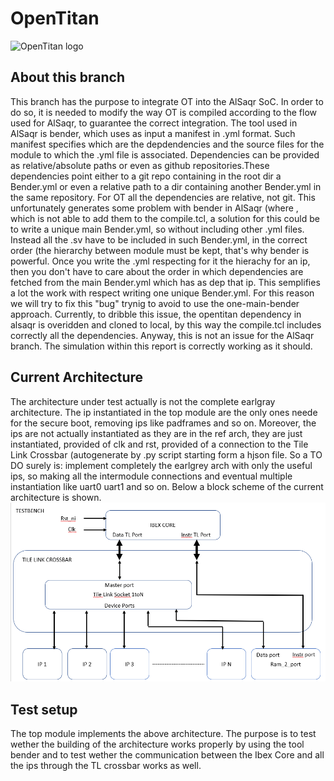 # OpenTitan

![OpenTitan logo](https://docs.opentitan.org/doc/opentitan-logo.png)

## About this branch

This branch has the purpose to integrate OT into the AlSaqr SoC. In order to do so, it is needed to modify the way OT is compiled according to the flow used for AlSaqr, to guarantee the correct integration.
The tool used in AlSaqr is bender, which uses as input a manifest in .yml format. Such manifest specifies which are the depdendencies and the source files for the module to which the .yml file is associated. Dependencies
can be provided as relative/absolute paths or even as github repositories.These dependencies point either to a git repo containing in the root dir a Bender.yml or even a relative path to a dir containing another
Bender.yml in the same repository. For OT all the dependencies are relative, not git. This unfortunately generates some problem with bender in AlSaqr (where , which is not able to add them to the compile.tcl, a solution for this
could be to write a unique main Bender.yml, so without including other .yml files. Instead all the .sv have to be included in such Bender.yml, in the correct order (the hierarchy between module must be kept, that's why
bender is powerful. Once you write the .yml respecting for it the hierachy for an ip, then you don't have to care about the order in which dependencies are fetched from the main Bender.yml which has as dep that ip. This semplifies a lot the work
with respect writing one unique Bender.yml. For this reason we will try to fix this "bug" trynig to avoid to use the one-main-bender approach. Currently, to dribble this issue, the opentitan dependency in alsaqr is overidden and cloned to local, by
this way the compile.tcl includes correctly all the dependencies. Anyway, this is not an issue for the AlSaqr branch. The simulation within this report is correctly working as it should.

## Current Architecture

The architecture under test actually is not the complete earlgray architecture. The ip instantiated in the top module are the only ones neede for the secure boot, removing ips like padframes and so on.
Moreover, the ips are not actually instantiated as they are in the ref arch, they are just instantiated, provided of clk and rst, provided of a connection to the Tile Link Crossbar (autogenerate by .py script starting form a hjson file.
So a TO DO surely is: implement completely the earlgrey arch with only the useful ips, so making all the intermodule connections and eventual multiple instantiation like uart0 uart1 and so on.
Below a block scheme of the current architecture is shown.
![alt text](RTL.png)

## Test setup

The top module implements the above architecture. The purpose is to test wether the building of the architecture works properly by using the tool
bender and to test wether the communication between the Ibex Core and all the ips through the TL crossbar works as well.  